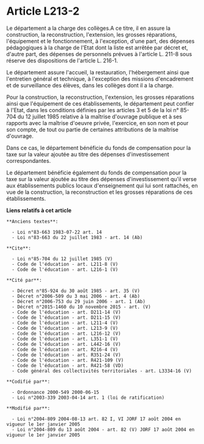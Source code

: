 # Article L213-2

Le département a la charge des collèges.A ce titre, il en assure la construction, la reconstruction, l'extension, les grosses
réparations, l'équipement et le fonctionnement, à l'exception, d'une part, des dépenses pédagogiques à la charge de l'Etat
dont la liste est arrêtée par décret et, d'autre part, des dépenses de personnels prévues à l'article L. 211-8 sous réserve
des dispositions de l'article L. 216-1. 

Le département assure l'accueil, la restauration, l'hébergement ainsi que l'entretien général et technique, à l'exception des
missions d'encadrement et de surveillance des élèves, dans les collèges dont il a la charge. 

Pour la construction, la reconstruction, l'extension, les grosses réparations ainsi que l'équipement de ces établissements,
le département peut confier à l'Etat, dans les conditions définies par les articles 3 et 5 de la loi n° 85-704 du 12 juillet
1985 relative à la maîtrise d'ouvrage publique et à ses rapports avec la maîtrise d'oeuvre privée, l'exercice, en son nom et
pour son compte, de tout ou partie de certaines attributions de la maîtrise d'ouvrage. 

Dans ce cas, le département bénéficie du fonds de compensation pour la taxe sur la valeur ajoutée au titre des dépenses
d'investissement correspondantes. 

Le département bénéficie également du fonds de compensation pour la taxe sur la valeur ajoutée au titre des dépenses
d'investissement qu'il verse aux établissements publics locaux d'enseignement qui lui sont rattachés, en vue de la
construction, la reconstruction et les grosses réparations de ces établissements.

**Liens relatifs à cet article**

	**Anciens textes**:

	  - Loi n°83-663 1983-07-22 art. 14
	  - Loi n°83-663 du 22 juillet 1983 - art. 14 (Ab)

	**Cite**:

	  - Loi n°85-704 du 12 juillet 1985 (V)
	  - Code de l'éducation - art. L211-8 (V)
	  - Code de l'éducation - art. L216-1 (V)

	**Cité par**:

	  - Décret n°85-924 du 30 août 1985 - art. 35 (V)
	  - Décret n°2006-509 du 3 mai 2006 - art. 4 (Ab)
	  - Décret n°2006-753 du 29 juin 2006 - art. 1 (Ab)
	  - Décret n°2015-1460 du 10 novembre 2015 - art. (V)
	  - Code de l'éducation - art. D211-14 (V)
	  - Code de l'éducation - art. D211-15 (V)
	  - Code de l'éducation - art. L211-4 (V)
	  - Code de l'éducation - art. L213-9 (V)
	  - Code de l'éducation - art. L216-12 (V)
	  - Code de l'éducation - art. L351-1 (V)
	  - Code de l'éducation - art. L442-16 (V)
	  - Code de l'éducation - art. R216-4 (V)
	  - Code de l'éducation - art. R351-24 (V)
	  - Code de l'éducation - art. R421-109 (V)
	  - Code de l'éducation - art. R421-58 (VD)
	  - Code général des collectivités territoriales - art. L3334-16 (V)

	**Codifié par**:

	  - Ordonnance 2000-549 2000-06-15
	  - Loi n°2003-339 2003-04-14 art. 1 (loi de ratification)

	**Modifié par**:

	  - Loi n°2004-809 2004-08-13 art. 82 I, VI JORF 17 août 2004 en vigueur le 1er janvier 2005
	  - Loi n°2004-809 du 13 août 2004 - art. 82 (V) JORF 17 août 2004 en vigueur le 1er janvier 2005
